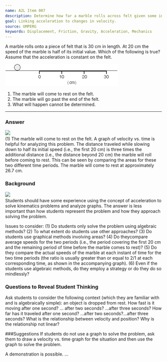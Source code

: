 ```yaml
---
name: A2L Item 007
description: Determine how far a marble rolls across felt given some information about change in velocity.
goal: Linking acceleration to changes in velocity.
source: UMPERG
keywords: Displacement, Friction, Gravity, Acceleration, Mechanics
---
```


A marble rolls onto a piece of felt that is 30 cm in length. At 20 cm
the speed of the marble is half of its initial value. Which of the
following is true? Assume that the acceleration is constant on the felt.

![Item007_fig1.gif](../images/Item007_fig1.gif)

1. The marble will come to rest on the felt.
2. The marble will go past the end of the felt.
3. What will happen cannot be determined.

<hr/>

### Answer 
<div class="img-right"><img src="/files/Item007_fig2.gif"/></div> (1) The marble will come to rest on the felt.  A graph of velocity vs. time is helpful for analyzing this problem.  The distance traveled while slowing down to half its initial speed (i.e., the first 20 cm) is three times the additional distance (i.e., the distance beyond 20 cm) the marble will roll before coming to rest.  This can be seen by comparing the areas for
these two different time periods. The marble will come to rest at approximately 26.7 cm. 

### Background
<div class="img-right"><img src="/files/Item007_fig3.gif"/></div> Students should have some experience using the concept of acceleration to solve kinematics problems and analyze graphs.  The answer is less important than how students represent the problem and how they approach solving the problem.

Issues to consider:
(1) Do students only solve the problem using algebraic methods?  (2) To what extent do students use other approaches?  (3) Do students use graphical methods involving areas?  (4) Do theycompare average speeds for the two periods (i.e., the period covering the first 20 cm and the remaining period of time before the marble comes to rest)?  (5) Do they compare the actual speeds of the marble at each instant of time for the two time periods (the ratio is usually greater than or equal to 2/1 at each corresponding time, as shown in the accompanying graph).  (6) Even if the students use algebraic methods, do they employ a strategy or do they do so mindlessly?

### Questions to Reveal Student Thinking
Ask students to consider the following context (which they are familiar with and is algebraically simple): an object is dropped from rest.  How fast is it moving after one second? ... after two seconds? ...after three seconds?  How far has it traveled after one second? ...after two seconds?...after three seconds?  What is the relationship between velocity and position?  Why is the relationship not linear?

###Suggestions
If students do not use a graph to solve the problem, ask them to draw a velocity vs. time graph for the situation and then use the graph to solve the problem.

A demonstration is possible.
...
